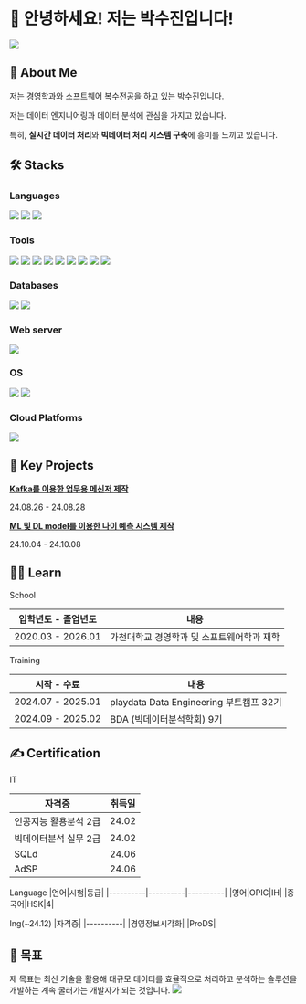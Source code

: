 # 👋 안녕하세요! 저는 박수진입니다!
<img src="https://capsule-render.vercel.app/api?text=SuJin's%20git&type=waving&color=timeAuto&height=150&section=header" />


## 📜 About Me

저는 경영학과와 소프트웨어 복수전공을 하고 있는 박수진입니다.

저는 데이터 엔지니어링과 데이터 분석에 관심을 가지고 있습니다.

특히, **실시간 데이터 처리**와 **빅데이터 처리 시스템 구축**에 흥미를 느끼고 있습니다.


## 🛠️ Stacks

### **Languages** 
<img src="https://img.shields.io/badge/C++-00599C?style=for-the-badge&logo=Cplusplus&logoColor=white"> <img src="https://img.shields.io/badge/Python-3776AB?style=for-the-badge&logo=Python&logoColor=white"> 
<img src="https://img.shields.io/badge/Java-F7DF1E?style=for-the-badge&logo=javascript&logoColor=white">

### **Tools**
<img src="https://img.shields.io/badge/GitHub-181717?style=for-the-badge&logo=github&logoColor=white"> <img src="https://img.shields.io/badge/Jupyter-F37626?style=for-the-badge&logo=jupyter&logoColor=white"> 
<img src="https://img.shields.io/badge/Docker-2496ED?style=for-the-badge&logo=docker&logoColor=white"> <img src="https://img.shields.io/badge/Apache Spark-E25A1C?style=for-the-badge&logo=apachespark&logoColor=white"> <img src="https://img.shields.io/badge/FastAPI-009688?style=for-the-badge&logo=fastapi&logoColor=white"> 
<img src="https://img.shields.io/badge/Apache Kafka-231F20?style=for-the-badge&logo=apachekafka&logoColor=white"> <img src="https://img.shields.io/badge/Streamlit-FF4B4B?style=for-the-badge&logo=streamlit&logoColor=white"> <img src="https://img.shields.io/badge/Flutter-02569B?style=for-the-badge&logo=flutter&logoColor=white"> <img src="https://img.shields.io/badge/VSCode-538DD7?style=for-the-badge&logo=VSCode&logoColor=white"> 

### **Databases**
<img src="https://img.shields.io/badge/MySQL-4479A1?style=for-the-badge&logo=mysql&logoColor=white"> <img src="https://img.shields.io/badge/MariaDB-003545?style=for-the-badge&logo=mariadb&logoColor=white">

### **Web server** 
<img src="https://img.shields.io/badge/NGINX-009639?style=for-the-badge&logo=nginx&logoColor=white">

### **OS** 
<img src="https://img.shields.io/badge/macOS-000000?style=for-the-badge&logo=macos&logoColor=white"> <img src="https://img.shields.io/badge/Windows-00599C?style=for-the-badge&logo=windows&logoColor=white">


### **Cloud Platforms**
<img src="https://img.shields.io/badge/AWS-232F3E?style=for-the-badge&logo=amazonwebservices&logoColor=white">


## 🔧 Key Projects

**[Kafka를 이용한 업무용 메신저 제작](https://github.com/S00zzang-portfolio/DE32-2rd_team3)**
  
24.08.26 - 24.08.28


**[ML 및 DL model를 이용한 나이 예측 시스템 제작](https://github.com/S00zzang-portfolio/DE32-3rd_team2)**

24.10.04 - 24.10.08

## 👩‍🎓 Learn

School

|입학년도 - 졸업년도|	내용|
|----------|----------|
|2020.03 - 2026.01|	가천대학교 경영학과 및 소프트웨어학과 재학|


Training

|시작 - 수료|	내용|
|----------|----------|
|2024.07 - 2025.01|	playdata Data Engineering 부트캠프 32기|
|2024.09 - 2025.02| BDA (빅데이터분석학회) 9기|

## ✍ Certification

IT

|자격증|취득일|
|----------|----------|
|인공지능 활용분석 2급|24.02|
|빅데이터분석 실무 2급|24.02|
|SQLd|24.06|
|AdSP|24.06|

Language
|언어|시험|등급|
|----------|----------|----------|
|영어|OPIC|IH|
|중국어|HSK|4|

Ing(~24.12)
|자격증|
|----------|
|경영정보시각화|
|ProDS|

## 🎯 목표

제 목표는 최신 기술을 활용해 대규모 데이터를 효율적으로 처리하고 분석하는 솔루션을 개발하는 계속 굴러가는 개발자가 되는 것입니다.
<img src="https://capsule-render.vercel.app/api?type=waving&color=timeAuto&height=150&section=footer" />
